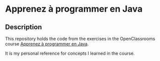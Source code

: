 # Apprenez à programmer en Java

## Description

This repository holds the code from the exercises in the OpenClassrooms
course [Apprenez à programmer en Java](https://openclassrooms.com/fr/courses/6173501-apprenez-a-programmer-en-java).

It is my personal reference for concepts I learned in the course.